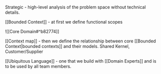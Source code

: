 Strategic - high-level analysis of the problem space without technical details.

[[Bounded Context]] - at first we define functional scopes

![[Core Domain#^b82774]]

[[Context map]] - then we define the relationship between core [[Bounded Context|bounded contexts]] and their models. Shared Kernel, Customer/Supplier

[[Ubiquitous Language]] - one that we build with [[Domain Experts]] and is to be used by all team members.
